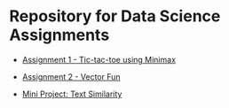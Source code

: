 # Repository for Data Science Assignments

 - [Assignment 1 - Tic-tac-toe using Minimax](/Assignment%201)
 - [Assignment 2 - Vector Fun](/Assignment%202)
 
 
 - [Mini Project: Text Similarity](/Mini%20Project-Text%20Similarity)
